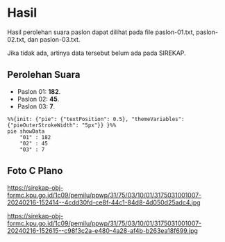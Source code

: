 # Hasil

Hasil perolehan suara paslon dapat dilihat pada file paslon-01.txt, paslon-02.txt, dan paslon-03.txt.

Jika tidak ada, artinya data tersebut belum ada pada SIREKAP.

## Perolehan Suara

 * Paslon 01: **182**.
 * Paslon 02: **45**.
 * Paslon 03: **7**.

```mermaid
%%{init: {"pie": {"textPosition": 0.5}, "themeVariables": {"pieOuterStrokeWidth": "5px"}} }%%
pie showData
    "01" : 182
    "02" : 45
    "03" : 7
```
## Foto C Plano

https://sirekap-obj-formc.kpu.go.id/1c09/pemilu/ppwp/31/75/03/10/01/3175031001007-20240216-152414--4cdd30fd-ce8f-44c1-84d8-4d050d25adc4.jpg

https://sirekap-obj-formc.kpu.go.id/1c09/pemilu/ppwp/31/75/03/10/01/3175031001007-20240216-152615--c98f3c2a-e480-4a28-af4b-b263ea18f699.jpg
